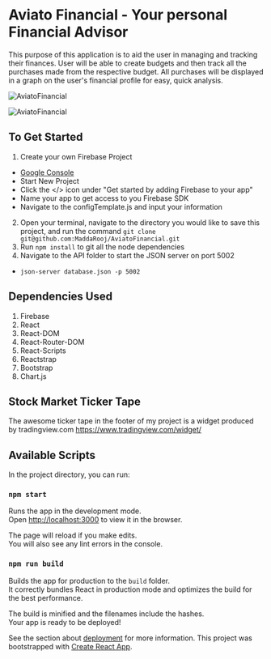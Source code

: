 # Aviato Financial - Your personal Financial Advisor
This purpose of this application is to aid the user in managing and tracking their finances. User will be able to create budgets and then track all the purchases made from the respective budget. All purchases will be displayed in a graph on the user's financial profile for easy, quick analysis. 

![AviatoFinancial](https://user-images.githubusercontent.com/38664958/65908606-658a4d80-e38c-11e9-939c-f67af1674ebd.png)


![AviatoFinancial](https://user-images.githubusercontent.com/38664958/65908739-ac784300-e38c-11e9-8742-2d510249b450.png)

## To Get Started
1. Create your own Firebase Project
  * [Google Console](https://console.firebase.google.com/)
  * Start New Project
  * Click the </> icon under "Get started by adding Firebase to your app"
  * Name your app to get access to you Firebase SDK
  * Navigate to the configTemplate.js and input your information
2. Open your terminal, navigate to the directory you would like to save this project, and run the command ```git clone git@github.com:MaddaRooj/AviatoFinancial.git```
1. Run ```npm install``` to git all the node dependencies
1. Navigate to the API folder to start the JSON server on port 5002
  - ```json-server database.json -p 5002```

## Dependencies Used
1. Firebase
2. React
3. React-DOM
4. React-Router-DOM
5. React-Scripts
6. Reactstrap
7. Bootstrap
8. Chart.js

## Stock Market Ticker Tape

The awesome ticker tape in the footer of my project is a widget produced by tradingview.com
https://www.tradingview.com/widget/

## Available Scripts

In the project directory, you can run:

### `npm start`

Runs the app in the development mode.<br>
Open [http://localhost:3000](http://localhost:3000) to view it in the browser.

The page will reload if you make edits.<br>
You will also see any lint errors in the console.

### `npm run build`

Builds the app for production to the `build` folder.<br>
It correctly bundles React in production mode and optimizes the build for the best performance.

The build is minified and the filenames include the hashes.<br>
Your app is ready to be deployed!

See the section about [deployment](https://facebook.github.io/create-react-app/docs/deployment) for more information.
This project was bootstrapped with [Create React App](https://github.com/facebook/create-react-app).
